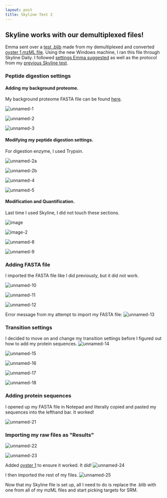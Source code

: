 ```yaml
---
layout: post
title: Skyline Test 2
---
```


## Skyline works with our demultiplexed files!

Emma sent over a [test .blib](http://owl.fish.washington.edu/spartina/DNR_Skyline_20170427/gigas-4-27-oyster1-test) made from my demultiplexed and converted [oyster 1 mzML file](http://owl.fish.washington.edu/spartina/DNR_MSConvert_20170417/2017_January_23_envtstress_oyster1.mzML). Using the new Windows machine, I ran this file through Skyline Daily. I followed [settings Emma suggested](https://www.evernote.com/l/APItbEh8fZtCPaegmmxkGZMCgriBIWTNRh8) as well as the protocol from my [previous Skyline test](https://yaaminiv.github.io/Skyline-Test-Run/).

### Peptide digestion settings

#### Adding my background proteome.
My background proteome FASTA file can be found [here](https://github.com/RobertsLab/project-oyster-oa/blob/master/analyses/2018-02-28-PECAN/PECAN-inputs/Combined-gigas-QC.fasta).

![unnamed-1](https://cloud.githubusercontent.com/assets/22335838/25507772/f1c855ec-2b62-11e7-92f1-b9c993ea39fc.png)

![unnamed-2](https://cloud.githubusercontent.com/assets/22335838/25507774/f1cb8d48-2b62-11e7-8e2c-ec6378fe532e.png)

![unnamed-3](https://cloud.githubusercontent.com/assets/22335838/25507771/f1c4c062-2b62-11e7-993d-79ff1819fd34.png)

#### Modifying my peptide digestion settings.
For digestion enzyme, I used Trypsin.

![unnamed-2a](https://cloud.githubusercontent.com/assets/22335838/25507770/f1c462e8-2b62-11e7-9815-c72d52531c32.png)

![unnamed-2b](https://cloud.githubusercontent.com/assets/22335838/25507769/f1c3c630-2b62-11e7-96e4-ce18ee98ed7e.png)

![unnamed-4](https://cloud.githubusercontent.com/assets/22335838/25507773/f1cabbc0-2b62-11e7-8a25-c09fc2256946.png)

![unnamed-5](https://cloud.githubusercontent.com/assets/22335838/25507775/f1e67c0c-2b62-11e7-84fd-3d208de9e9ff.png)

#### Modification and Quantification.
Last time I used Skyline, I did not touch these sections.

![image](https://cloud.githubusercontent.com/assets/22335838/25507927/b691429e-2b63-11e7-820b-ecdec11eec95.png)

![image-2](https://cloud.githubusercontent.com/assets/22335838/25507926/b690f988-2b63-11e7-8325-26c17d633d0d.png)

![unnamed-8](https://cloud.githubusercontent.com/assets/22335838/25507778/f1ee330c-2b62-11e7-9f3b-cba6d688aaf7.png)

![unnamed-9](https://cloud.githubusercontent.com/assets/22335838/25507779/f1f076da-2b62-11e7-9f70-a1db8b4cd2d8.png)

### Adding FASTA file
I imported the FASTA file like I did previously, but it did not work.

![unnamed-10](https://cloud.githubusercontent.com/assets/22335838/25507781/f1f997c4-2b62-11e7-8e20-9735517e9177.png)

![unnamed-11](https://cloud.githubusercontent.com/assets/22335838/25507780/f1f1017c-2b62-11e7-9f92-befc4d56bd12.png)

![unnamed-12](https://cloud.githubusercontent.com/assets/22335838/25507787/f20b2c82-2b62-11e7-8708-04b66ab204e5.png)

Error message from my attempt to import my FASTA file:
![unnamed-13](https://cloud.githubusercontent.com/assets/22335838/25507782/f1fd2736-2b62-11e7-9983-b88c6d421348.png)

### Transition settings
I decided to move on and change my transition settings before I figured out how to add my protein sequences.
![unnamed-14](https://cloud.githubusercontent.com/assets/22335838/25507784/f204633e-2b62-11e7-8e5b-6dfb2b9cd512.png)

![unnamed-15](https://cloud.githubusercontent.com/assets/22335838/25507783/f2034a1c-2b62-11e7-9880-109540a397f4.png)

![unnamed-16](https://cloud.githubusercontent.com/assets/22335838/25507785/f2053a3e-2b62-11e7-821b-207877dcc777.png)

![unnamed-17](https://cloud.githubusercontent.com/assets/22335838/25507786/f20a2558-2b62-11e7-9ff8-f789659d2bfe.png)

![unnamed-18](https://cloud.githubusercontent.com/assets/22335838/25507788/f20e5d08-2b62-11e7-9cb5-0834118ba72c.png)

### Adding protein sequences
I opened up my FASTA file in Notepad and literally copied and pasted my sequences into the lefthand bar. It worked!

![unnamed-21](https://cloud.githubusercontent.com/assets/22335838/25507791/f215f298-2b62-11e7-9abb-78a84676e5ea.png)

### Importing my raw files as "Results"

![unnamed-22](https://cloud.githubusercontent.com/assets/22335838/25507792/f21b62fa-2b62-11e7-8d1e-866bec018563.png)

![unnamed-23](https://cloud.githubusercontent.com/assets/22335838/25507793/f21cfeb2-2b62-11e7-9806-08f6300959ce.png)

Added [oyster 1](2017_January_23_envt..>) to ensure it worked. It did!
![unnamed-24](https://cloud.githubusercontent.com/assets/22335838/25507794/f21e7968-2b62-11e7-9c1d-25a05c9a20d9.png)

I then imported the rest of my files.
![unnamed-25](https://cloud.githubusercontent.com/assets/22335838/25507795/f220fb0c-2b62-11e7-801d-b26a04484015.png)

Now that my Skyline file is set up, all I need to do is replace the .blib with one from all of my mzML files and start picking targets for SRM.
